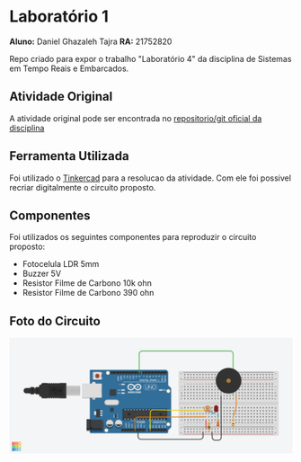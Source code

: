 # Laboratório 1

**Aluno:** Daniel Ghazaleh Tajra
**RA:** 21752820



Repo criado para expor o trabalho "Laboratório 4" da disciplina de Sistemas em Tempo Reais e Embarcados.

## Atividade Original

A atividade original pode ser encontrada no [repositorio/git oficial da disciplina]([https://dev.educatux.com.br/uniceub/str/-/blob/master/pdf/202002-Lab04-STR.pdf](https://dev.educatux.com.br/uniceub/str/-/blob/master/pdf/202002-Lab04-STR.pdf))

## Ferramenta Utilizada

Foi utilizado o [Tinkercad]([https://www.tinkercad.com/](https://www.tinkercad.com/)) para a resolucao da atividade. Com ele foi possivel recriar digitalmente o circuito proposto.
## Componentes
Foi utilizados os seguintes componentes para reproduzir o circuito proposto:
* Fotocelula LDR 5mm
* Buzzer 5V
* Resistor Filme de Carbono 10k ohn
* Resistor Filme de Carbono 390 ohn

## Foto do Circuito
![aaa](https://raw.githubusercontent.com/dgtajra-ceub/lab4-stre/main/Ingenious%20Hango%20(Lab%204).png)
